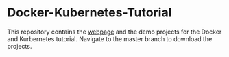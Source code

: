 # Docker-Kubernetes-Tutorial

This repository contains the [webpage](https://hyacinth-ali.github.io/Docker-Kubernetes-Tutorial/) and the demo projects for the Docker and Kurbernetes tutorial. Navigate to the master branch to download the projects.
